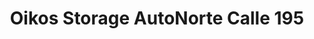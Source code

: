 ---
title: "Oikos Storage AutoNorte Calle 195"
url: /bogota-d-c/oikos-storage-autonorte-calle-195/
shop: Mieten
---